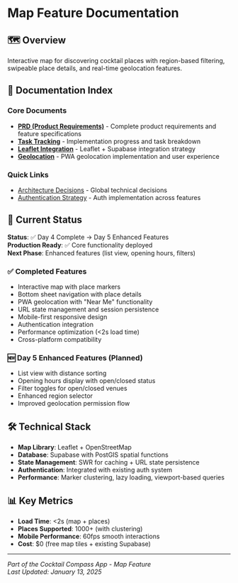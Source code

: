 # Map Feature Documentation

## 🗺️ Overview

Interactive map for discovering cocktail places with region-based filtering, swipeable place details, and real-time geolocation features.

## 📄 Documentation Index

### Core Documents
- **[PRD (Product Requirements)](./prd.md)** - Complete product requirements and feature specifications
- **[Task Tracking](./task-tracking.md)** - Implementation progress and task breakdown
- **[Leaflet Integration](./leaflet-integration.md)** - Leaflet + Supabase integration strategy
- **[Geolocation](./geolocation.md)** - PWA geolocation implementation and user experience

### Quick Links
- [Architecture Decisions](../../architecture/technical-decisions.md) - Global technical decisions
- [Authentication Strategy](../../architecture/authentication-strategy.md) - Auth implementation across features

## 🎯 Current Status

**Status**: ✅ Day 4 Complete → Day 5 Enhanced Features  
**Production Ready**: ✅ Core functionality deployed  
**Next Phase**: Enhanced features (list view, opening hours, filters)

### ✅ Completed Features
- Interactive map with place markers
- Bottom sheet navigation with place details
- PWA geolocation with "Near Me" functionality
- URL state management and session persistence
- Mobile-first responsive design
- Authentication integration
- Performance optimization (<2s load time)
- Cross-platform compatibility

### 🆕 Day 5 Enhanced Features (Planned)
- List view with distance sorting
- Opening hours display with open/closed status
- Filter toggles for open/closed venues
- Enhanced region selector
- Improved geolocation permission flow

## 🛠️ Technical Stack

- **Map Library**: Leaflet + OpenStreetMap
- **Database**: Supabase with PostGIS spatial functions
- **State Management**: SWR for caching + URL state persistence
- **Authentication**: Integrated with existing auth system
- **Performance**: Marker clustering, lazy loading, viewport-based queries

## 📊 Key Metrics

- **Load Time**: <2s (map + places)
- **Places Supported**: 1000+ (with clustering)
- **Mobile Performance**: 60fps smooth interactions
- **Cost**: $0 (free map tiles + existing Supabase)

---

*Part of the Cocktail Compass App - Map Feature*  
*Last Updated: January 13, 2025*
